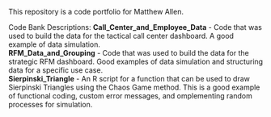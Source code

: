 This repository is a code portfolio for Matthew Allen.

Code Bank Descriptions:
**Call_Center_and_Employee_Data** - Code that was used to build the data for the tactical call center dashboard. A good example of data simulation.<br>
**RFM_Data_and_Grouping** - Code that was used to build the data for the strategic RFM dashboard. Good examples of data simulation and structuring data for a specific use case.<br>
**Sierpinski_Triangle** - An R script for a function that can be used to draw Sierpinski Triangles using the Chaos Game method. This is a good example of functional coding, custom error messages, and omplementing random processes for simulation.
